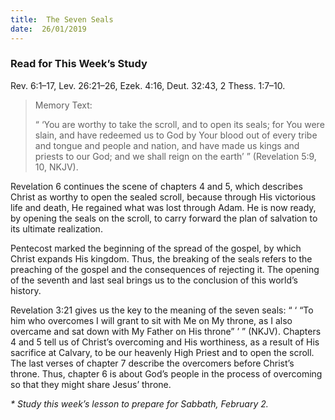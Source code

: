 ```yaml
---
title:  The Seven Seals
date:  26/01/2019
---
```


### Read for This Week’s Study
Rev. 6:1–17, Lev. 26:21–26, Ezek. 4:16, Deut. 32:43, 2 Thess. 1:7–10.

> <p>Memory Text:</p>
> “ ‘You are worthy to take the scroll, and to open its seals; for You were slain, and have redeemed us to God by Your blood out of every tribe and tongue and people and nation, and have made us kings and priests to our God; and we shall reign on the earth’ ” (Revelation 5:9, 10, NKJV).

Revelation 6 continues the scene of chapters 4 and 5, which describes Christ as worthy to open the sealed scroll, because through His victorious life and death, He regained what was lost through Adam. He is now ready, by opening the seals on the scroll, to carry forward the plan of salvation to its ultimate realization.

Pentecost marked the beginning of the spread of the gospel, by which Christ expands His kingdom. Thus, the breaking of the seals refers to the preaching of the gospel and the consequences of rejecting it. The opening of the seventh and last seal brings us to the conclusion of this world’s history.

Revelation 3:21 gives us the key to the meaning of the seven seals: “ ‘ “To him who overcomes I will grant to sit with Me on My throne, as I also overcame and sat down with My Father on His throne” ’ ” (NKJV). Chapters 4 and 5 tell us of Christ’s overcoming and His worthiness, as a result of His sacrifice at Calvary, to be our heavenly High Priest and to open the scroll. The last verses of chapter 7 describe the overcomers before Christ’s throne. Thus, chapter 6 is about God’s people in the process of overcoming so that they might share Jesus’ throne.

_* Study this week’s lesson to prepare for Sabbath, February 2._